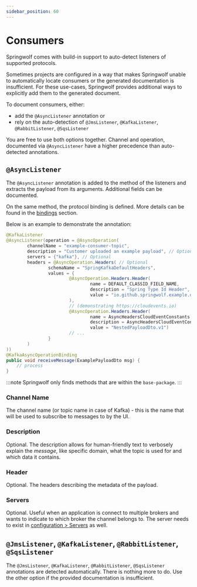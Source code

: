 ```yaml
---
sidebar_position: 60
---
```


# Consumers

Springwolf comes with build-in support to auto-detect listeners of supported protocols.

Sometimes projects are configured in a way that makes Springwolf unable to automatically locate consumers or the generated documentation is insufficient.
For these use-cases, Springwolf provides additional ways to explicitly add them to the generated document.

To document consumers, either:
- add the `@AsyncListener` annotation or
- rely on the auto-detection of `@JmsListener`, `@KafkaListener`, `@RabbitListener`, `@SqsListener`

You are free to use both options together. Channel and operation, documented via `@AsyncListener` have a higher precedence than auto-detected annotations.

## `@AsyncListener`

The `@AsyncListener` annotation is added to the method of the listeners and extracts the payload from its arguments.
Additional fields can be documented.

On the same method, the protocol binding is defined. More details can be found in the [bindings](documenting-bindings.md) section.

Below is an example to demonstrate the annotation:
```java
@KafkaListener
@AsyncListener(operation = @AsyncOperation(
        channelName = "example-consumer-topic",
        description = "Customer uploaded an example payload", // Optional
        servers = {"kafka"}, // Optional
        headers = @AsyncOperation.Headers( // Optional
                schemaName = "SpringKafkaDefaultHeaders",
                values = {
                        @AsyncOperation.Headers.Header(
                                name = DEFAULT_CLASSID_FIELD_NAME,
                                description = "Spring Type Id Header",
                                value = "io.github.springwolf.example.dtos.ExamplePayloadDto"
                        ),
                        // (demonstrating https://cloudevents.io) 
                        @AsyncOperation.Headers.Header(
                                name = AsyncHeadersCloudEventConstants.TYPE,
                                description = AsyncHeadersCloudEventConstants.TYPE_DESC,
                                value = "NestedPayloadDto.v1")
                        // ...
                }
        )
))
@KafkaAsyncOperationBinding
public void receiveMessage(ExamplePayloadDto msg) {
    // process
}
```

:::note
Springwolf only finds methods that are within the `base-package`.
:::

### Channel Name

The channel name (or topic name in case of Kafka) - this is the name that will be used to subscribe to messages to by the UI.

### Description

Optional. The description allows for human-friendly text to verbosely explain the _message_, like specific domain, what the topic is used for and which data it contains.

### Header

Optional. The headers describing the metadata of the payload.

### Servers

Optional. Useful when an application is connect to multiple brokers and wants to indicate to which broker the channel belongs to.
The server needs to exist in [configuration > Servers](configuration.mdx) as well.

## `@JmsListener`, `@KafkaListener`, `@RabbitListener`, `@SqsListener`
The `@JmsListener`, `@KafkaListener`, `@RabbitListener`, `@SqsListener` annotations are detected automatically.
There is nothing more to do.
Use the other option if the provided documentation is insufficient.
